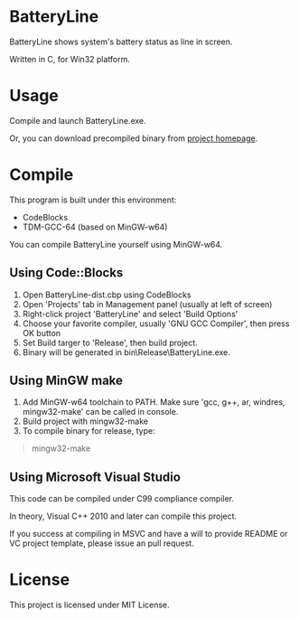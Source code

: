 # BatteryLine
BatteryLine shows system's battery status as line in screen.

Written in C, for Win32 platform.

# Usage
Compile and launch BatteryLine.exe.

Or, you can download precompiled binary from [project homepage](https://joveler.kr/project/batteryline.html).

# Compile
This program is built under this environment:
- CodeBlocks
- TDM-GCC-64 (based on MinGW-w64)

You can compile BatteryLine yourself using MinGW-w64.

## Using Code::Blocks
1. Open BatteryLine-dist.cbp using CodeBlocks
2. Open 'Projects' tab in Management panel (usually at left of screen)
3. Right-click project 'BatteryLine' and select 'Build Options'
4. Choose your favorite compiler, usually 'GNU GCC Compiler', then press OK button
5. Set Build targer to 'Release', then build project.
6. Binary will be generated in bin\Release\BatteryLine.exe.

## Using MinGW make
1. Add MinGW-w64 toolchain to PATH. Make sure 'gcc, g++, ar, windres, mingw32-make' can be called in console.
2. Build project with mingw32-make
3. To compile binary for release, type:
> mingw32-make

## Using Microsoft Visual Studio
This code can be compiled under C99 compliance compiler.

In theory, Visual C++ 2010 and later can compile this project.

If you success at compiling in MSVC and have a will to provide README or VC project template, please issue an pull request.

# License
This project is licensed under MIT License.

